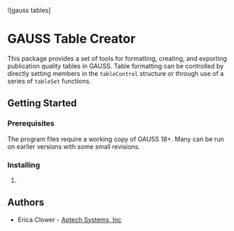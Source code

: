 ![gauss tables]

# GAUSS Table Creator
This package provides a set of tools for formatting, creating, and exporting publication quality tables in GAUSS. Table formatting can be controlled by directly setting members in the `tableControl` structure or through use of a series of `tableSet` functions.

## Getting Started
### Prerequisites
The program files require a working copy of GAUSS 18+. Many can be run on earlier versions with some small revisions.

### Installing
1.

## Authors
*  Erica Clower - [Aptech Systems, Inc](www.aptech.com)
